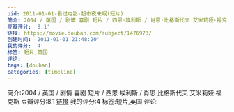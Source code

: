 ```yaml
---
pid: 2011-01-01-看过电影-超市夜未眠(短片)
简介: 2004 / 英国 / 剧情 喜剧 短片 / 西恩·埃利斯 / 肖恩·比格斯代夫 艾米莉娅·福克斯
豆瓣评分: '8.1'
链接: https://movie.douban.com/subject/1476973/
创建时间: '2011-01-01 21:48:20'
我的评分: '4'
标签: 短片,英国
评论:
tags: [douban]
categories: [timeline]
---
```

简介:2004 / 英国 / 剧情 喜剧 短片 / 西恩·埃利斯 / 肖恩·比格斯代夫 艾米莉娅·福克斯
豆瓣评分:8.1
[链接](https://movie.douban.com/subject/1476973/)
我的评分:4
标签:短片,英国
评论:
